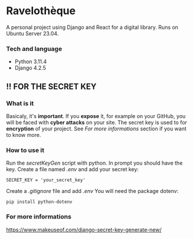 # Ravelothèque
A personal project using Django and React for a digital library.
Runs on Ubuntu Server 23.04.

### Tech and language
- Python 3.11.4
- Django 4.2.5

## !! FOR THE SECRET KEY 
### What is it
Basicaly, it's **important**. If you **expose** it, for example on your GitHub, you will be faced with **cyber attacks** on your site. The secret key is used to for **encryption** of your project. See *For more informations* section if you want to know more.

### How to use it
Run the *secretKeyGen* script with python. In prompt you should have the key.
Create a file named *.env* and add your secret key:
 

    SECRET_KEY = 'your_secret_key'

Create a *.gitignore* file and add *.env*
You will need the package dotenv:

    pip install python-dotenv

  
### For more informations
https://www.makeuseof.com/django-secret-key-generate-new/




